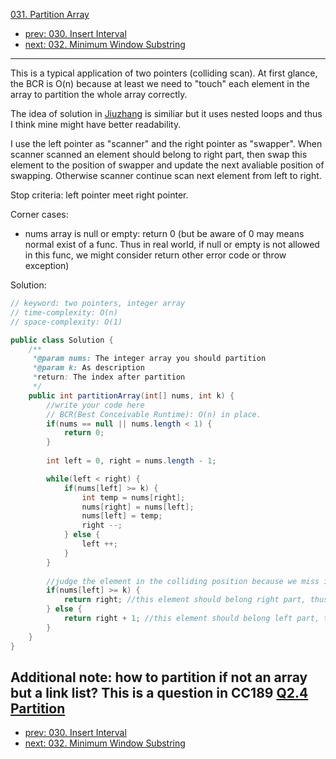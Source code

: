 [031. Partition Array](http://www.lintcode.com/problem/partition-array)

- [prev: 030. Insert Interval](030-insert-interval.md)
- [next: 032. Minimum Window Substring](032-minimum-window-substring.md)

---

This is a typical application of two pointers (colliding scan). At first glance, the BCR is O(n) because at least we need to "touch" each element in the array to partition the whole array correctly.

The idea of solution in [Jiuzhang](http://www.jiuzhang.com/solutions/partition-array/) is similiar but it uses nested loops and thus I think mine might have better readability.

I use the left pointer as "scanner" and the right pointer as "swapper". When scanner scanned an element should belong to right part, then swap this element to the position of swapper and update the next avaliable position of swapping. Otherwise scanner continue scan next element from left to right.

Stop criteria: left pointer meet right pointer.

Corner cases:
- nums array is null or empty: return 0 (but be aware of 0 may means normal exist of a func. Thus in real world, if null or empty is not allowed in this func, we might consider return other error code or throw exception)

Solution:
```java
// keyword: two pointers, integer array
// time-complexity: O(n)
// space-complexity: O(1)

public class Solution {
	/** 
     *@param nums: The integer array you should partition
     *@param k: As description
     *return: The index after partition
     */
    public int partitionArray(int[] nums, int k) {
	    //write your code here
	    // BCR(Best Conceivable Runtime): O(n) in place.
	    if(nums == null || nums.length < 1) {
	        return 0;
	    }
	    
	    int left = 0, right = nums.length - 1;

	    while(left < right) {
	        if(nums[left] >= k) {
	            int temp = nums[right];
	            nums[right] = nums[left];
	            nums[left] = temp;
	            right --;
	        } else {
	            left ++;
	        }
	    }
	    
	    //judge the element in the colliding position because we miss it in the above while-loop
	    if(nums[left] >= k) {
	        return right; //this element should belong right part, thus return right
	    } else {
	        return right + 1; //this element should belong left part, thus return the position next to the right pointer
	    }
    }
}
```

Additional note: how to partition if not an array but a link list? This is a question in CC189 [Q2.4 Partition](https://github.com/CharlesZ-Chen/CC189/tree/master/src/Q2_04_Partition)
---

- [prev: 030. Insert Interval](030-insert-interval.md)
- [next: 032. Minimum Window Substring](032-minimum-window-substring.md)
